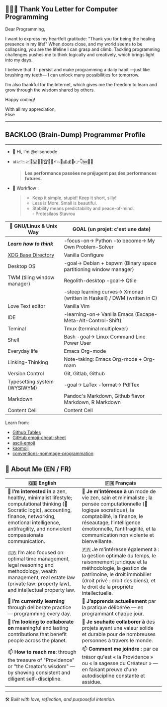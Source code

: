## 🪷👩‍💻 Thank You Letter for Computer Programming  

Dear Programming,  

I want to express my heartfelt gratitude: "Thank you for being the healing presence in my life!" When doors close, and my world seems to be collapsing, you are the lifeline I can grasp and climb. Tackling programming challenges pushes me to think logically and creatively, which brings light into my days.  

I believe that if I persist and make programming a daily habit —just like brushing my teeth— I can unlock many possibilities for tomorrow.  

I’m also thankful for the Internet, which gives me the freedom to learn and grow through the wisdom shared by others.  

Happy coding!  

With all my appreciation,  
Elise  

---

## BACKLOG (Brain-Dump) Programmer Profile
---

- 👋 Hi, I’m @elisencode  

- 📊📈📉📈💪💻🚀⏰🏆🎯✅⚡️💥🎉💰💰💯👉👇🆕📝😉
  > **Les performance passées ne préjugent pas des performances futures.** 

- :footprints: Workflow : 
  > - Keep it simple, stupid! Keep it short, silly! 
  > - Less is More. Small is beautiful.
  > - Stability means predictability and peace-of-mind.<br> - Protesilaos Stavrou

| :dart: GNU/Linux & Unix Way | GOAL (un projet: c'est une date) |
| ------------- | ------------- |
| ***Learn how to think***  | -focus-on-> Python -to become-> My Own Problem-Solver |
| [XDG Base Directory](<https://wiki.archlinux.org/title/XDG_Base_Directory>)  | Vanilla Configure |
| Desktop OS  | -goal-> Debian + bspwm (Binary space partitioning window manager) |
| TWM (tiling window manager) | Regolith-desktop -goal-> Qtile  |
|   | -steep learning curves-> Xmonad (written in Haskell) / DWM (written in C)  |
| Love Text editor  | Vanilla Vim  |
| IDE  | -learning-on-> Vanilla Emacs (Escape-Meta-Alt-Control-Shift) |
| Teminal  | Tmux (terminal multiplexer) |
| Shell  | Bash -goal-> Linux Command Line Power User |
| Everyday life  | Emacs Org-mode  |
| Linking-Thinking | Note-taking: Emacs Org-mode + Org-roam  |
| Version Control  | Git, Gitlab, Github  |
| Typesetting system (WYSIWYM) | -goal-> LaTex -format-> PdfTex  |
| Markdown  | Pandoc's Markdown, Github flavor Markdown, R Markdown  |
| Content Cell  | Content Cell  |

Learn from:
* [Github Tables](<https://docs.github.com/en/github/writing-on-github/working-with-advanced-formatting/organizing-information-with-tables>)
* [GitHub emoji-cheat-sheet](<https://github.com/ikatyang/emoji-cheat-sheet/blob/master/README.md#computer>)
* [ascii-emoji](<https://github.com/dysfunc/ascii-emoji>)
* [kaomoji](<https://wprock.fr/t/kaomoji/>)
* [conventions-nommage-programmation](<https://wprock.fr/blog/conventions-nommage-programmation/>)

## 👤 About Me (EN / FR)

| 🇬🇧 **English** | 🇫🇷 **Français** |
|----------------|-----------------|
| 👀 **I’m interested in** a zen, healthy, minimalist lifestyle; computational thinking (🤔 Socratic logic), accounting, finance, networking, emotional intelligence, antifragility, and nonviolent compassionate communication. | 👀 **Je m'intéresse à** un mode de vie zen, sain et minimaliste ; la pensée computationnelle (🤔 logique socratique), la comptabilité, la finance, le réseautage, l’intelligence émotionnelle, l’antifragilité, et la communication non violente et bienveillante. |
| 🇬🇧 I’m also focused on: optimal time management, legal reasoning and methodology, wealth management, real estate law (private law: property law), and intellectual property law. | 🇫🇷 Je m'intéresse également à : la gestion optimale du temps, le raisonnement juridique et la méthodologie, la gestion de patrimoine, le droit immobilier (droit privé : droit des biens), et le droit de la propriété intellectuelle. |
| 🌱 **I’m currently learning** through deliberate practice — programming every day. | 🌱 **J’apprends actuellement** par la pratique délibérée — en programmant chaque jour. |
| 💞️ **I’m looking to collaborate on** meaningful and lasting contributions that benefit people across the planet. | 💞️ **Je souhaite collaborer à** des projets ayant une valeur solide et durable pour de nombreuses personnes à travers le monde. |
| 📫 **How to reach me**: through the treasure of "Providence" or "the Creator's wisdom" — by showing consistent and diligent self-discipline. | 📫 **Comment me joindre** : par ce trésor qu'est « la Providence » ou « la sagesse du Créateur » — en faisant preuve d'une autodiscipline constante et assidue. |

---

🛠️ *Built with love, reflection, and purposeful intention.*

<!---
ELISENCODE/ELISENCODE is a ✨ special ✨ repository because its `README.md` (this file) appears on your GitHub profile.
You can click the Preview link to take a look at your changes.
--->
